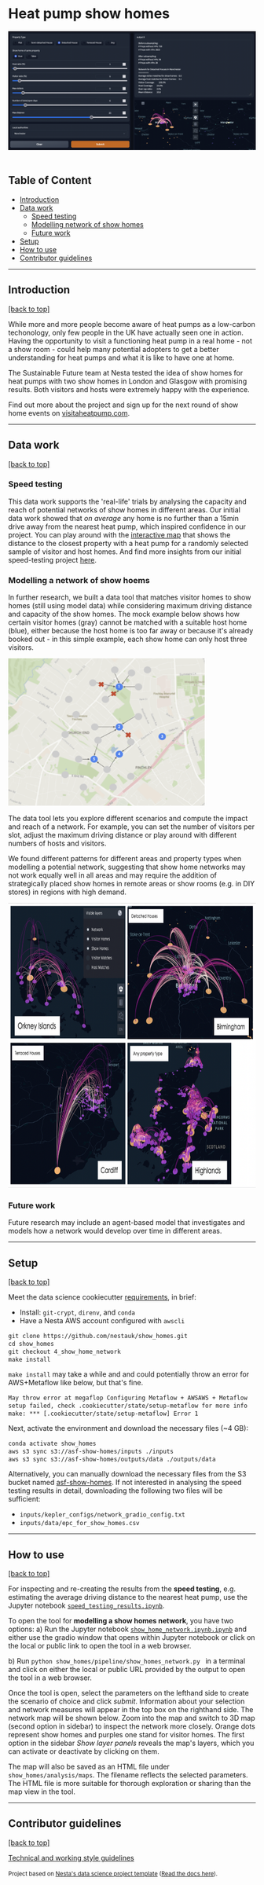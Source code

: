 # Heat pump show homes

<img src="./docs/data_tool_example.png">
<br>
<br>

## Table of Content<a id='top'></a>

- [Introduction](#intro)
- [Data work](#datawork)
  - [Speed testing](#speed)
  - [Modelling network of show homes](#model)
  - [Future work](#future)
- [Setup](#setup)
- [How to use](#setup)
- [Contributor guidelines](#contributor)

---

## Introduction<a id='intro'></a>

[[back to top]](#top)

While more and more people become aware of heat pumps as a low-carbon techonology, only few people in the UK have actually seen one in action. Having the opportunity to visit a functioning heat pump in a real home - not a show room - could help many potential adopters to get a better understanding for heat pumps and what it is like to have one at home.

The Sustainable Future team at Nesta tested the idea of show homes for heat pumps with two show homes in London and Glasgow with promising results. Both visitors and hosts were extremely happy with the experience.

Find out more about the project and sign up for the next round of show home events on <a href="visitaheatpump.com/" title="VisitAHeatPump">visitaheatpump.com</a>.

---

## Data work<a id='datawork'></a>

[[back to top]](#top)

### Speed testing<a id='speed'></a>

This data work supports the 'real-life' trials by analysing the capacity and reach of potential networks of show homes in different areas. Our initial data work showed that _on average_ any home is no further than a 15min drive away from the nearest heat pump, which inspired confidence in our project. You can play around with the <a href="https://nestauk.github.io/show_homes/Distances_similar" title="Distance to nearest show home">interactive map</a> that shows the distance to the closest property with a heat pump for a randomly selected sample of visitor and host homes. And find more insights from our initial speed-testing project [here](https://www.nesta.org.uk/a-network-of-show-homes-for-heat-pumps/).

### Modelling a network of show hoems<a id='model'></a>

In further research, we built a data tool that matches visitor homes to show homes (still using model data) while considering maximum driving distance and capacity of the show homes. The mock example below shows how certain visitor homes (gray) cannot be matched with a suitable host home (blue), either because the host home is too far away or because it's already booked out - in this simple example, each show home can only host three visitors.

<img src="./docs/mock_network_example.png"  width="400"  height="300">

The data tool lets you explore different scenarios and compute the impact and reach of a network. For example, you can set the number of visitors per slot, adjust the maximum driving distance or play around with different numbers of hosts and visitors.

We found different patterns for different areas and property types when modelling a potential network, suggesting that show home networks may not work equally well in all areas and may require the addition of strategically placed show homes in remote areas or show rooms (e.g. in DIY stores) in regions with high demand.

<!-- <p float="left">
<img src="./docs/network_example_1.png"  width="250"  height="180">
<img src="./docs/network_example_2.png"  width="250"  height="180">
</p>

<p float="left">
<img src="./docs/network_example_3.png"  width="250" height='180'>
<img src="./docs/network_example_4.png"  width="220"   height="180">
</p> -->

<img src="./docs/network_examples.png"  width="800"  height="580">

### Future work<a id='future'></a>

Future research may include an agent-based model that investigates and models how a network would develop over time in different areas.

---

## Setup<a id='setup'></a>

[[back to top]](#top)

Meet the data science cookiecutter [requirements](http://nestauk.github.io/ds-cookiecutter/quickstart), in brief:

- Install: `git-crypt`, `direnv`, and `conda`
- Have a Nesta AWS account configured with `awscli`

```
git clone https://github.com/nestauk/show_homes.git
cd show_homes
git checkout 4_show_home_network
make install
```

`make install` may take a while and and could potentially throw an error for AWS+Metaflow like below, but that's fine.

```
May throw error at megaflop Configuring Metaflow + AWSAWS + Metaflow setup failed, check .cookiecutter/state/setup-metaflow for more info
make: *** [.cookiecutter/state/setup-metaflow] Error 1
```

Next, activate the environment and download the necessary files (~4 GB):

```
conda activate show_homes
aws s3 sync s3://asf-show-homes/inputs ./inputs
aws s3 sync s3://asf-show-homes/outputs/data ./outputs/data
```

Alternatively, you can manually download the necessary files from the S3 bucket named [asf-show-homes](https://s3.console.aws.amazon.com/s3/buckets/asf-show-homes?region=eu-west-2&tab=objects). If not interested in analysing the speed testing results in detail, downloading the following two files will be sufficient:

- `inputs/kepler_configs/network_gradio_config.txt`
- `inputs/data/epc_for_show_homes.csv`

---

## How to use<a id='use'></a>

[[back to top]](#top)

For inspecting and re-creating the results from the **speed testing**, e.g. estimating the average driving distance to the nearest heat pump, use the Jupyter notebook [`speed_testing_results.ipynb`](https://github.com/nestauk/show_homes/blob/dev/show_homes/analysis/speed_testing_results.ipynb).

To open the tool for **modelling a show homes network**, you have two options:
a) Run the Jupyter notebook [`show_home_network.ipynb.ipynb`](https://github.com/nestauk/show_homes/blob/dev/show_homes/analysis/show_home_network.ipynb.ipynb) and either use the gradio window that opens within Jupyter notebook or click on the local or public link to open the tool in a web browser.

b) Run `python show_homes/pipeline/show_homes_network.py ` in a terminal and click on either the local or public URL provided by the output to open the tool in a web browser.

Once the tool is open, select the parameters on the lefthand side to create the scenario of choice and click _submit_. Information about your selection and network measures will appear in the top box on the righthand side. The network map will be shown below. Zoom into the map and switch to 3D map (second option in sidebar) to inspect the network more closely. Orange dots represent show homes and purples one stand for visitor homes. The first option in the sidebar _Show layer panels_ reveals the map's layers, which you can activate or deactivate by clicking on them.

The map will also be saved as an HTML file under `show_homes/analysis/maps`. The filename reflects the selected parameters. The HTML file is more suitable for thorough exploration or sharing than the map view in the tool.

---

## Contributor guidelines<a id='contributor'></a>

[[back to top]](#top)

[Technical and working style guidelines](https://github.com/nestauk/ds-cookiecutter/blob/master/GUIDELINES.md)

<small><p>Project based on <a target="_blank" href="https://github.com/nestauk/ds-cookiecutter">Nesta's data science project template</a>
(<a href="http://nestauk.github.io/ds-cookiecutter">Read the docs here</a>).
</small>
